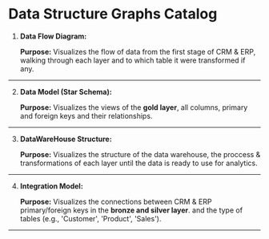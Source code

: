 # Data Structure Graphs Catalog
1. **Data Flow Diagram:**

    **Purpose:** Visualizes the flow of data from the first stage of CRM & ERP, walking
through each layer and to which table it were transformed if any.

---

2. **Data Model (Star Schema):**

    **Purpose:** Visualizes the views of the **gold layer**, all columns, primary and foreign keys and their relationships.

---

3. **DataWareHouse Structure:**

    **Purpose:** Visualizes the structure of the data warehouse, the proccess & transformations of each layer until
   the data is ready to use for analytics.

---

4. **Integration Model:**

    **Purpose:** Visualizes the connections between CRM & ERP primary/foreign keys in the **bronze and silver layer**. and the type of tables (e.g., 'Customer',
   'Product', 'Sales').

---
